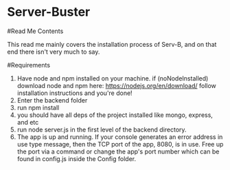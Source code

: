 # Server-Buster

#Read Me Contents

This read me mainly covers the installation process of Serv-B, and on that end there isn't very much to say.

#Requirements

1) Have node and npm installed on your machine.
   if (noNodeInstalled)
       download node and npm here: https://nodejs.org/en/download/
       follow installation instructions
       and you're done!
2) Enter the backend folder
3) run npm install
4) you should have all deps of the project installed like mongo, express, and etc
5) run node server.js in the first level of the backend directory.
6) The app is up and running. If your console generates an error address in use type message,
   then the TCP port of the app, 8080, is in use. Free up the port via a command or change 
   the app's port number which can be found in config.js inside the Config folder.
 
